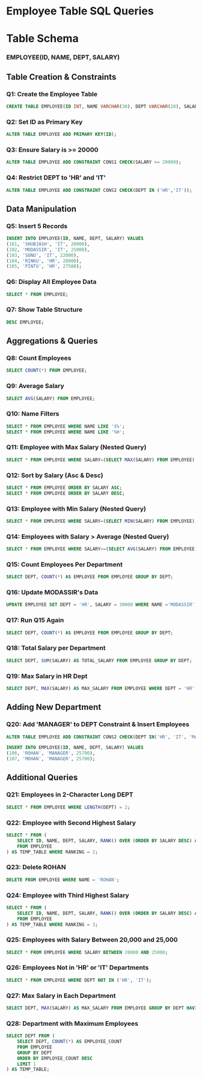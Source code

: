 # Employee Table SQL Queries

# Table Schema
### EMPLOYEE(ID, NAME, DEPT, SALARY)
## Table Creation & Constraints

### Q1: Create the Employee Table
```sql
CREATE TABLE EMPLOYEE(ID INT, NAME VARCHAR(30), DEPT VARCHAR(20), SALARY INT);
```

### Q2: Set ID as Primary Key
```sql
ALTER TABLE EMPLOYEE ADD PRIMARY KEY(ID);
```

### Q3: Ensure Salary is >= 20000
```sql
ALTER TABLE EMPLOYEE ADD CONSTRAINT CONS1 CHECK(SALARY >= 20000);
```

### Q4: Restrict DEPT to 'HR' and 'IT'
```sql
ALTER TABLE EMPLOYEE ADD CONSTRAINT CONS2 CHECK(DEPT IN ('HR','IT'));
```

## Data Manipulation

### Q5: Insert 5 Records
```sql
INSERT INTO EMPLOYEE(ID, NAME, DEPT, SALARY) VALUES
(101, 'SHUBJASH', 'IT', 20000),
(102, 'MODASSIR', 'IT', 25000),
(103, 'SONU', 'IT', 22000),
(104, 'RINKU', 'HR', 28000),
(105, 'PINTU', 'HR', 27500);
```

### Q6: Display All Employee Data
```sql
SELECT * FROM EMPLOYEE;
```

### Q7: Show Table Structure
```sql
DESC EMPLOYEE;
```

## Aggregations & Queries

### Q8: Count Employees
```sql
SELECT COUNT(*) FROM EMPLOYEE;
```

### Q9: Average Salary
```sql
SELECT AVG(SALARY) FROM EMPLOYEE;
```

### Q10: Name Filters
```sql
SELECT * FROM EMPLOYEE WHERE NAME LIKE 'S%';
SELECT * FROM EMPLOYEE WHERE NAME LIKE '%H';
```

### Q11: Employee with Max Salary (Nested Query)
```sql
SELECT * FROM EMPLOYEE WHERE SALARY=(SELECT MAX(SALARY) FROM EMPLOYEE);
```

### Q12: Sort by Salary (Asc & Desc)
```sql
SELECT * FROM EMPLOYEE ORDER BY SALARY ASC;
SELECT * FROM EMPLOYEE ORDER BY SALARY DESC;
```

### Q13: Employee with Min Salary (Nested Query)
```sql
SELECT * FROM EMPLOYEE WHERE SALARY=(SELECT MIN(SALARY) FROM EMPLOYEE);
```

### Q14: Employees with Salary > Average (Nested Query)
```sql
SELECT * FROM EMPLOYEE WHERE SALARY>=(SELECT AVG(SALARY) FROM EMPLOYEE);
```

### Q15: Count Employees Per Department
```sql
SELECT DEPT, COUNT(*) AS EMPLOYEE FROM EMPLOYEE GROUP BY DEPT;
```

### Q16: Update MODASSIR's Data
```sql
UPDATE EMPLOYEE SET DEPT = 'HR', SALARY = 30000 WHERE NAME ='MODASSIR';
```

### Q17: Run Q15 Again
```sql
SELECT DEPT, COUNT(*) AS EMPLOYEE FROM EMPLOYEE GROUP BY DEPT;
```

### Q18: Total Salary per Department
```sql
SELECT DEPT, SUM(SALARY) AS TOTAL_SALARY FROM EMPLOYEE GROUP BY DEPT;
```

### Q19: Max Salary in HR Dept
```sql
SELECT DEPT, MAX(SALARY) AS MAX_SALARY FROM EMPLOYEE WHERE DEPT = 'HR';
```

## Adding New Department

### Q20: Add 'MANAGER' to DEPT Constraint & Insert Employees
```sql
ALTER TABLE EMPLOYEE ADD CONSTRAINT CONS2 CHECK(DEPT IN('HR', 'IT', 'MANAGER'));

INSERT INTO EMPLOYEE(ID, NAME, DEPT, SALARY) VALUES
(106, 'ROHAN', 'MANAGER', 25700),
(107, 'MOHAN', 'MANAGER', 25700);
```

## Additional Queries

### Q21: Employees in 2-Character Long DEPT
```sql
SELECT * FROM EMPLOYEE WHERE LENGTH(DEPT) = 2;
```

### Q22: Employee with Second Highest Salary
```sql
SELECT * FROM (
    SELECT ID, NAME, DEPT, SALARY, RANK() OVER (ORDER BY SALARY DESC) AS RANKING
    FROM EMPLOYEE
) AS TEMP_TABLE WHERE RANKING = 2;
```

### Q23: Delete ROHAN
```sql
DELETE FROM EMPLOYEE WHERE NAME = 'ROHAN';
```

### Q24: Employee with Third Highest Salary
```sql
SELECT * FROM (
    SELECT ID, NAME, DEPT, SALARY, RANK() OVER (ORDER BY SALARY DESC) AS RANKING
    FROM EMPLOYEE
) AS TEMP_TABLE WHERE RANKING = 3;
```

### Q25: Employees with Salary Between 20,000 and 25,000
```sql
SELECT * FROM EMPLOYEE WHERE SALARY BETWEEN 20000 AND 25000;
```

### Q26: Employees Not in 'HR' or 'IT' Departments
```sql
SELECT * FROM EMPLOYEE WHERE DEPT NOT IN ('HR', 'IT');
```

### Q27: Max Salary in Each Department
```sql
SELECT DEPT, MAX(SALARY) AS MAX_SALARY FROM EMPLOYEE GROUP BY DEPT HAVING DEPT = 'HR';
```

### Q28: Department with Maximum Employees
```sql
SELECT DEPT FROM (
    SELECT DEPT, COUNT(*) AS EMPLOYEE_COUNT
    FROM EMPLOYEE
    GROUP BY DEPT
    ORDER BY EMPLOYEE_COUNT DESC
    LIMIT 1
) AS TEMP_TABLE;
